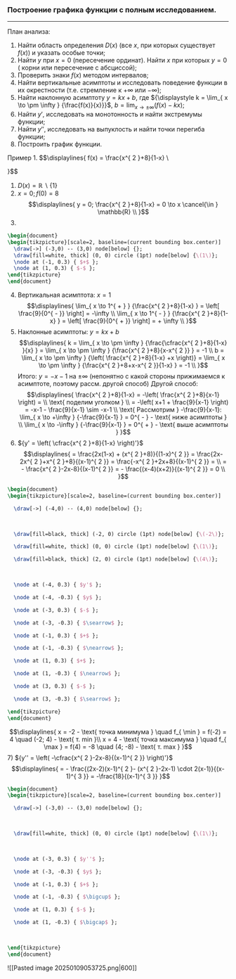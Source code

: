 ### Построение графика функции с полным исследованием.
---
План анализа:
1) Найти область определения ${D(x)}$ (все ${x}$, при которых существует ${f(x)}$) и указать особые точки;
2) Найти ${y}$ при ${x = 0}$ (пересечение ординат). Найти ${x}$ при которых ${y = 0}$ ( корни или пересечение с абсциссой);
3) Проверить знаки ${f(x)}$ методом интервалов;
4) Найти вертикальные асимптоты и исследовать поведение функции в их окрестности (т.е. стремление к ${+}\infty$ или ${- \infty}$);
5) Найти наклонную асимптоту ${y= kx+b}$, где ${\displaystyle k = \lim_{ x \to \pm \infty } {\frac{f(x)}{x}}}$, ${\displaystyle  b = \lim_{ x \to \pm \infty } {(f(x)-kx)}}$;
6) Найти ${y'}$, исследовать на монотонность и найти экстремумы функции;
7) Найти ${y''}$, исследовать на выпуклость и найти точки перегиба функции;
8) Построить график функции. 

Пример 1.
$$\displaylines{
f(x) = \frac{x^{ 2 }+8}{1-x} \\

}$$

1) ${D(x) = \mathbb{R}\backslash\{ 1 \} }$
2) ${x = 0; f(0) = 8 }$
$$\displaylines{
y = 0; \frac{x^{ 2 }+8}{1-x} = 0 \to  x \cancel{\in } \mathbb{R} \\
}$$
3) 
```tikz
\begin{document}
\begin{tikzpicture}[scale=2, baseline=(current bounding box.center)]
  \draw[->] (-3,0) -- (3,0) node[below] {};
  \draw[fill=white, thick] (0, 0) circle (1pt) node[below] {\(1\)};
  \node at (-1, 0.3) { $+$ };
  \node at (1, 0.3) { $-$ };
\end{tikzpicture}
\end{document}
```

4) Вертикальная асимптота: ${ x = 1}$
$$\displaylines{
\lim_{ x \to 1^{ + } } {\frac{x^{ 2 }+8}{1-x} } = \left[ \frac{9}{0^{ - }} \right] = -\infty \\
\lim_{ x \to 1^{ - } } {\frac{x^{ 2 }+8}{1-x} } = \left[ \frac{9}{0^{ + }} \right] = + \infty \\
}$$
5) Наклонные асимптоты: ${y = kx+b}$ 
$$\displaylines{
k = \lim_{ x \to \pm \infty } {\frac{\cfrac{x^{ 2 }+8}{1-x} }{x} } = \lim_{ x \to \pm \infty } {\frac{x^{ 2 }+8}{x-x^{ 2 }} } = -1 \\
b = \lim_{ x \to \pm \infty } {\left( \frac{x^{ 2 }+8}{1-x} +x \right)} = \lim_{ x \to \pm \infty } {\frac{x^{ 2 }+8+x-x^{ 2 }}{1-x} } = -1 \\
}$$
Итого: ${y= -x-1}$ на ${\pm \infty}$ (непонятно с какой стороны прижимаемся к асимптоте, поэтому рассм. другой способ)
Другой способ:
$$\displaylines{
\frac{x^{ 2 }+8}{1-x} = -\left( \frac{x^{ 2 }+8}{x-1}  \right) = \\
\text{ поделим уголком } \\
= -\left( x+1 + \frac{9}{x-1}  \right) = -x-1 - \frac{9}{x-1} \sim -x-1 \\
\text{ Рассмотрим  } -\frac{9}{x-1}: \lim_{ x \to +\infty } {-\frac{9}{x-1} } = 0^{ - } - \text{ ниже асимптоты } \\
\lim_{ x \to -\infty } {-\frac{9}{x-1} } = 0^{ + } - \text{ выше асимптоты }
}$$
6) ${y' = \left( \cfrac{x^{ 2 }+8}{1-x} \right)'}$
$$\displaylines{ 
= \frac{2x(1-x) + (x^{ 2 }+8)}{(1-x)^{ 2 }} = \frac{2x-2x^{ 2 }+x^{ 2 }+8}{(x-1)^{ 2 }} = \frac{-x^{ 2 }+2x+8}{(x-1)^{ 2 }} = \\
= - \frac{x^{ 2 }-2x-8}{(x-1)^{ 2 }} = - \frac{(x-4)(x+2)}{(x-1)^{ 2 }} = 0 \\  
}$$
```tikz
\begin{document}
\begin{tikzpicture}[scale=2, baseline=(current bounding box.center)]

  \draw[->] (-4,0) -- (4,0) node[below] {};

  

  \draw[fill=black, thick] (-2, 0) circle (1pt) node[below] {\(-2\)};

  \draw[fill=white, thick] (0, 0) circle (1pt) node[below] {\(1\)};

  \draw[fill=black, thick] (2, 0) circle (1pt) node[below] {\(4\)};

  

  \node at (-4, 0.3) { $y'$ };

  \node at (-4, -0.3) { $y$ };

  \node at (-3, 0.3) { $-$ };

  \node at (-3, -0.3) { $\searrow$ };

  \node at (-1, 0.3) { $+$ };

  \node at (-1, -0.3) { $\nearrow$ };

  \node at (1, 0.3) { $+$ };

  \node at (1, -0.3) { $\nearrow$ };

  \node at (3, 0.3) { $-$ };

  \node at (3, -0.3) { $\searrow$ };

\end{tikzpicture}
\end{document}
```

$$\displaylines{
x = -2 - \text{ точка минимума } \quad f_{ \min } = f(-2) = 4 \quad (-2; 4) - \text{ т. min }\\
x = 4 - \text{ точка максимума } \quad f_{ \max } = f(4) = -8 \quad (4; -8) - \text{ т. max }
}$$
7) ${y'' = \left( -\cfrac{x^{ 2 }-2x-8}{(x-1)^{ 2 }} \right)'}$
$$\displaylines{
= - \frac{(2x-2)(x-1)^{ 2 }- (x^{ 2 }-2x-1) \cdot 2(x-1)}{(x-1)^{ 3 }} = -\frac{18}{(x-1)^{ 3 }}  
}$$
```tikz
\begin{document}
\begin{tikzpicture}[scale=2, baseline=(current bounding box.center)]

  \draw[->] (-3,0) -- (3,0) node[below] {};

  

  \draw[fill=white, thick] (0, 0) circle (1pt) node[below] {\(1\)};

  

  \node at (-3, 0.3) { $y''$ };

  \node at (-3, -0.3) { $y$ };

  \node at (-1, 0.3) { $+$ };

  \node at (-1, -0.3) { $\bigcup$ };

  \node at (1, 0.3) { $-$ };

  \node at (1, -0.3) { $\bigcap$ };

  

\end{tikzpicture}
\end{document}
```


![[Pasted image 20250109053725.png|600]]
